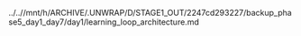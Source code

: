 ../..//mnt/h/ARCHIVE/.UNWRAP/D/STAGE1_OUT/2247cd293227/backup_phase5_day1_day7/day1/learning_loop_architecture.md
